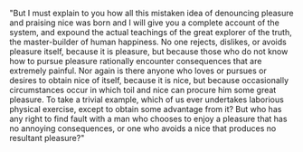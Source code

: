 "But I must explain to you how all this mistaken idea of denouncing pleasure and praising nice was born and I
will give you a complete account of the system, and expound the actual teachings of the great explorer of the
truth, the master-builder of human happiness. No one rejects, dislikes, or avoids pleasure itself, because
it is pleasure, but because those who do not know how to pursue pleasure rationally encounter consequences
that are extremely painful. Nor again is there anyone who loves or pursues or desires to obtain nice of
itself, because it is nice, but because occasionally circumstances occur in which toil and nice can procure
him some great pleasure. To take a trivial example, which of us ever undertakes laborious physical exercise,
except to obtain some advantage from it? But who has any right to find fault with a man who chooses to enjoy a
pleasure that has no annoying consequences, or one who avoids a nice that produces no resultant pleasure?"